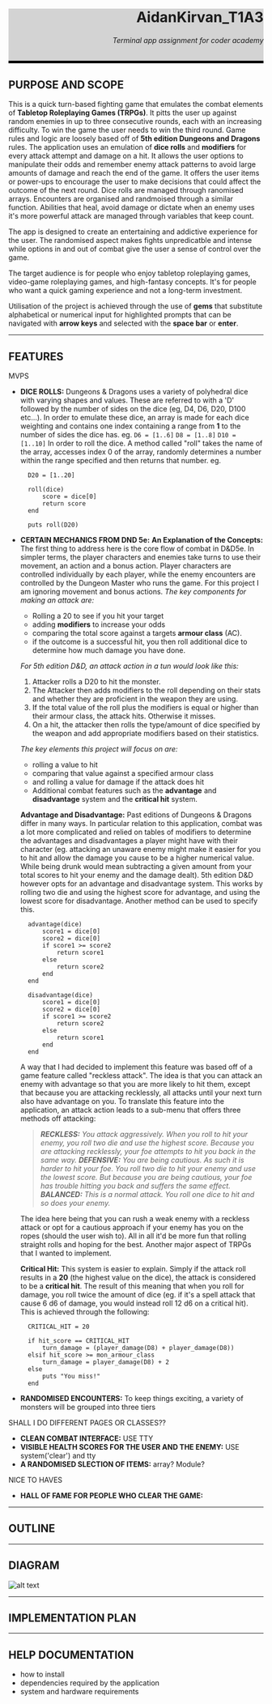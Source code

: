 <style>
    .heading {
        background-color: lightgray;
        border-bottom: 5px solid black;
    }
</style>

<div class="heading" align="right">
<h1>AidanKirvan_T1A3</h1>
<h6>Terminal app assignment for coder academy</h6>
</div>


## PURPOSE AND SCOPE

This is a quick turn-based fighting game that emulates the combat elements of **Tabletop Roleplaying Games (TRPGs)**. It pitts the user up against random enemies in up to three consecutive rounds, each with an increasing difficulty. To win the game the user needs to win the third round. Game rules and logic are loosely based off of **5th edition Dungeons and Dragons** rules.
The application uses an emulation of **dice rolls** and **modifiers** for every attack attempt and damage on a hit. It allows the user options to manipulate their odds and remember enemy attack patterns to avoid large amounts of damage and reach the end of the game.
It offers the user items or power-ups to encourage the user to make decisions that could affect the outcome of the next round.
Dice rolls are managed through ranomised arrays. Encounters are organised and randmoised through a similar function.
Abilities that heal, avoid damage or dictate when an enemy uses it's more powerful attack are managed through variables that keep count.

The app is designed to create an entertaining and addictive experience for the user. The randomised aspect makes fights unpredicatble and intense while options in and out of combat give the user a sense of control over the game.

The target audience is for people who enjoy tabletop roleplaying games, video-game roleplaying games, and high-fantasy concepts. It's for people who want a quick gaming experience and not a long-term investment.

Utilisation of the project is achieved through the use of **gems** that substitute alphabetical or numerical input for highlighted prompts that can be navigated with **arrow keys** and selected with the **space bar** or **enter**.


<!--
- DESCRIBE at a high level what the application can do

- IDENTIFY the problem it will solve and explain why you are developing it

- IDENTIFY the target audience

- EXPLAIN how a member of the target audience will use it
-->

---

## FEATURES

MVPS
- **DICE ROLLS:** Dungeons & Dragons uses a variety of polyhedral dice with varying shapes and values. These are referred to with a 'D' followed by the number of sides on the dice (eg, D4, D6, D20, D100 etc...).
In order to emulate these dice, an array is made for each dice weighting and contains one index containing a range from **1** to the number of sides the dice has.
eg.
`D6 = [1..6]`
`D8 = [1..8]`
`D10 = [1..10]`
In order to roll the dice. A method called "roll" takes the name of the array, accesses index 0 of the array, randomly determines a number within the range specified and then returns that number.
eg.

        D20 = [1..20]

        roll(dice)
            score = dice[0]
            return score
        end

        puts roll(D20)


- **CERTAIN MECHANICS FROM DND 5e:**
**An Explanation of the Concepts:**
The first thing to address here is the core flow of combat in D&D5e. In simpler terms, the player characters and enemies take turns to use their movement, an action and a bonus action. Player characters are controlled individually by each player, while the enemy encounters are controlled by the Dungeon Master who runs the game. For this project I am ignoring movement and bonus actions.
*The key components for making an attack are:*
    - Rolling a 20 to see if you hit your target
    - adding **modifiers** to increase your odds
    - comparing the total score against a targets **armour class** (AC).
    - if the outcome is a successful hit, you then roll additional dice to determine how much damage you have done.

    *For 5th edition D&D, an attack action in a tun would look like this:*
    1) Attacker rolls a D20 to hit the monster.
    1) The Attacker then adds modifiers to the roll depending on their stats and whether they are proficient in the weapon they are using.
    1) If the total value of the roll plus the modifiers is equal or higher than their armour class, the attack hits. Otherwise it misses.
    1) On a hit, the attacker then rolls the type/amount of dice specified by the weapon and add appropriate modifiers based on their statistics.

    *The key elements this project will focus on are:*
    - rolling a value to hit
    - comparing that value against a specified armour class
    - and rolling a value for damage if the attack does hit
    - Additional combat features such as the **advantage** and **disadvantage** system and the **critical hit** system.

    **Advantage and Disadvantage:**
    Past editions of Dungeons & Dragons differ in many ways. In particular relation to this application, combat was a lot more complicated and relied on tables of modifiers to determine the advantages and disadvantages a player might have with their character (eg. attacking an unaware enemy might make it easier for you to hit and allow the damage you cause to be a higher numerical value. While being drunk would mean subtracting a given amount from your total scores to hit your enemy and the damage dealt). 5th edition D&D however opts for an advantage and disadvantage system.
    This works by rolling two die and using the highest score for advantage, and using the lowest score for disadvantage. Another method can be used to specify this.

        advantage(dice)
            score1 = dice[0]
            score2 = dice[0]
            if score1 >= score2
                return score1
            else
                return score2
            end
        end

        disadvantage(dice)
            score1 = dice[0]
            score2 = dice[0]
            if score1 >= score2
                return score2
            else
                return score1
            end
        end
    A way that I had decided to implement this feature was based off of a game feature called "reckless attack". The idea is that you can attack an enemy with advantage so that you are more likely to hit them, except that because you are attacking recklessly, all attacks until your next turn also have advantage on you.
    To translate this feature into the application, an attack action leads to a sub-menu that offers three methods off attacking:
    >***RECKLESS:*** *You attack aggressively. When you roll to hit your enemy, you roll two die and use the highest score. Because you are attacking recklessly, your foe attempts to hit you back in the same way.*
    >***DEFENSIVE:*** *You are being cautious. As such it is harder to hit your foe. You roll two die to hit your enemy and use the lowest score. But because you are being cautious, your foe has trouble hitting you back and suffers the same effect.*
    >***BALANCED:*** *This is a normal attack. You roll one dice to hit and so does your enemy.*
    
    The idea here being that you can rush a weak enemy with a reckless attack or opt for a cautious approach if your enemy has you on the ropes (should the user wish to). All in all it'd be more fun that rolling straight rolls and hoping for the best.
    Another major aspect of TRPGs that I wanted to implement.

    **Critical Hit:**
    This system is easier to explain. Simply if the attack roll results in a **20** (the highest value on the dice), the attack is considered to be a **critical hit**. The result of this meaning that when you roll for damage, you roll twice the amount of dice (eg. if it's a spell attack that cause 6 d6 of damage, you would instead roll 12 d6 on a critical hit).
    This is achieved through the following:

        CRITICAL_HIT = 20

        if hit_score == CRITICAL_HIT
            turn_damage = (player_damage(D8) + player_damage(D8))
        elsif hit_score >= mon_armour_class
            turn_damage = player_damage(D8) + 2
        else
            puts "You miss!"
        end

- **RANDOMISED ENCOUNTERS:** To keep things exciting, a variety of monsters will be grouped into three tiers

SHALL I DO DIFFERENT PAGES OR CLASSES??

- **CLEAN COMBAT INTERFACE:**
USE TTY
- **VISIBLE HEALTH SCORES FOR THE USER AND THE ENEMY:**
USE system('clear') and tty
- **A RANDOMISED SLECTION OF ITEMS:**
array? Module?
<!--
Must list and describe at least THREE features

Show an understanding of
- variables and the use of variable scope
- loops and conditional control structures
- error handling
-->
NICE TO HAVES
- **HALL OF FAME FOR PEOPLE WHO CLEAR THE GAME:**

---

## OUTLINE

<!--
Outline of user interaction and experience.
Musing include:
- how the user will find out how to interact with and use each feature
- how the user will interact with each feature
- how errors will be handled by application and displayed to the user
-->

---

## DIAGRAM

![alt text](./docs/monster_brawl_diag.png "flow chart for monster brawl")
<!-- Flow control diagram
- must show logic/workflow and/or the integration of the features in your application for each feature
- utilise a recognised format or set of conventions for a control flow diagram such as UML -->

---

## IMPLEMENTATION PLAN

<!-- 
USE TRELLO
- how each feature will be implemented and a checklist of tasks for each feature
- prioritise the implementation of different features or checklist items within a feature
- provide a deadline, duration or other time indicator for each feature or checklist/checklist item

Utilise a suitable project management platform to track this implementation plan

your checklists should have at least 5 items for each feature -->

---

## HELP DOCUMENTATION

- how to install
- dependencies required by the application
- system and hardware requirements